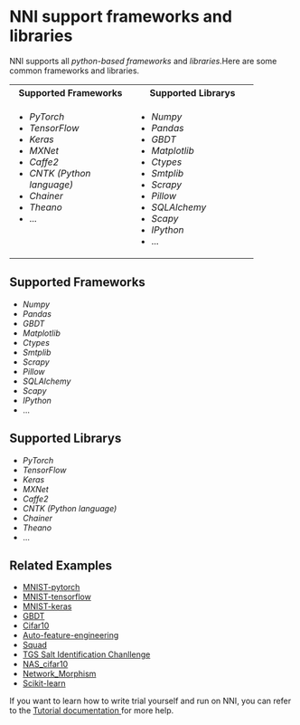 # NNI support frameworks and libraries
NNI supports all <i>python-based frameworks</i> and <i>libraries</i>.Here are some common frameworks and libraries.


<table >
  <tr width="300">
    <th width="200"><b>Supported Frameworks</b></th>
    <th width="200"><b>Supported Librarys</b></th>
  </tr>
  <tr>
    <td valign="top"><ul>
        <li><i>PyTorch</li>
        <li>TensorFlow</li>
        <li>Keras</li>
        <li>MXNet</li>
        <li>Caffe2</li>
        <li>CNTK (Python language)</li>
        <li>Chainer</li>
        <li>Theano</i></li>
        <li>...</li>
    </ul></td>
    <td>
    <ul>
        <li><i>Numpy</li>
        <li>Pandas</li>
        <li>GBDT</li>
        <li>Matplotlib</li>
        <li>Ctypes</li>
        <li>Smtplib</li> 
        <li>Scrapy</li>
        <li>Pillow</li>
        <li>SQLAlchemy</li>
        <li>Scapy</li>
        <li>IPython</i></li>
        <li>...</li>
    </ul></td>
  </tr>
</table>


## Supported Frameworks
<ul>
    <li><i>Numpy</li>
    <li>Pandas</li>
    <li>GBDT</li>
    <li>Matplotlib</li>
    <li>Ctypes</li>
    <li>Smtplib</li> 
    <li>Scrapy</li>
    <li>Pillow</li>
    <li>SQLAlchemy</li>
    <li>Scapy</li>
    <li>IPython</i></li>
    <li>...</li>
</ul>

## Supported Librarys
<ul>
    <li><i>PyTorch</li>
    <li>TensorFlow</li>
    <li>Keras</li>
    <li>MXNet</li>
    <li>Caffe2</li>
    <li>CNTK (Python language)</li>
    <li>Chainer</li>
    <li>Theano</i></li>
    <li>...</li>
</ul>

## Related Examples

* [MNIST-pytorch](../../examples/trials/mnist-distributed-pytorch)
* [MNIST-tensorflow](../../examples/trials/mnist-distributed)
* [MNIST-keras](../../examples/trials/mnist-keras)
* [GBDT](TrialExample/GbdtExample.md)
* [Cifar10](TrialExample/Cifar10Examples.md)
* [Auto-feature-engineering](../../examples/trials/auto-feature-engineering/README.md)
* [Squad](../../examples/trials/ga_squad/README.md)
* [TGS Salt Identification Chanllenge](../../examples/trials/kaggle-tgs-salt/README.md)
* [NAS_cifar10](../../examples/trials/nas_cifar10/README.md)
* [Network_Morphism](../../examples/trials/network_morphism/README.md)
* [Scikit-learn](TrialExample/Cifar10Examples.md)

If you want to learn how to write trial yourself and run on NNI, you can refer to the [Tutorial documentation ](TrialExample/Trials.md)for more help.